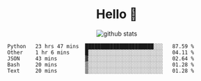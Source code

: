 <h1 align="center">Hello 👋 </h3>

<p align="center">
  <img src="https://github-readme-stats.vercel.app/api?username=syeehyn&hide=stars,prs,issues,contribs&count_private=true&hide_title=true" alt="github stats" />
</p>

<!--START_SECTION:waka-->
```text
Python   23 hrs 47 mins  ██████████████████████░░░   87.59 % 
Other    1 hr 6 mins     █░░░░░░░░░░░░░░░░░░░░░░░░   04.11 % 
JSON     43 mins         ▓░░░░░░░░░░░░░░░░░░░░░░░░   02.64 % 
Bash     20 mins         ▒░░░░░░░░░░░░░░░░░░░░░░░░   01.28 % 
Text     20 mins         ▒░░░░░░░░░░░░░░░░░░░░░░░░   01.28 % 
```
<!--END_SECTION:waka-->
